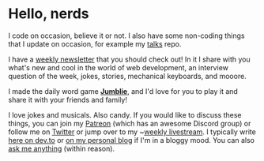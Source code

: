 # Hello, nerds

I code on occasion, believe it or not. I also have some non-coding things that I update on occasion, for example my [talks](https://github.com/cassidoo/talks) repo.

I have a [weekly newsletter](https://cassidoo.co/newsletter/) that you should check out! In it I share with you what's new and cool in the world of web development, an interview question of the week, jokes, stories, mechanical keyboards, and mooore.

I made the daily word game **[Jumblie](https://jumblie.com/?utm_campaign=gh-readme&utm_source=github)**, and I'd love for you to play it and share it with your friends and family!

I love jokes and musicals. Also candy. If you would like to discuss these things, you can join my [Patreon](https://www.patreon.com/cassidoo) (which has an awesome Discord group) or follow me on [Twitter](https://twitter.com/cassidoo) or jump over to my ~[weekly livestream](https://twitch.tv/cassidoo). I typically write [here on dev.to](https://dev.to/cassidoo) or [on my personal blog](https://cassidoo.co/blog) if I'm in a bloggy mood. You can also [ask me anything](https://github.com/cassidoo/ama) (within reason).
